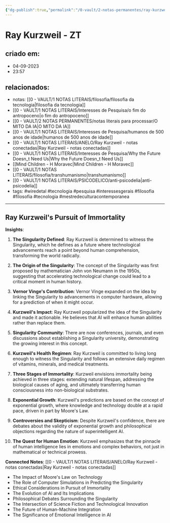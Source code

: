 ```yaml
---
{"dg-publish":true,"permalink":"/0-vault/2-notas-permanentes/ray-kurzweil-zt/","tags":["permanente","wiredetal","tecnologia","pesquisa","interessesgerais","filosofia","mestredeculturacontemporanea"],"dgHomeLink":true,"dgShowLocalGraph":true,"dgShowFileTree":true,"dgEnableSearch":true,"noteIcon":""}
---
```


# Ray Kurzweil - ZT

## criado em: 
- 04-09-2023
- 23:57
## relacionados:
- notas: [[0 - VAULT/1 NOTAS LITERAIS/filosofia/filosofia da tecnologia\|filosofia da tecnologia]] 
- [[0 - VAULT/1 NOTAS LITERAIS/Interesses de Pesquisa/o fim do antropoceno\|o fim do antropoceno]]
- [[0 - VAULT/2 NOTAS PERMANENTES/notas literais para processar/O MITO DA IA\|O MITO DA IA]]
- [[0 - VAULT/1 NOTAS LITERAIS/Interesses de Pesquisa/humanos de 500 anos de idade\|humanos de 500 anos de idade]]
- [[0 - VAULT/1 NOTAS LITERAIS/ANELO/Ray Kurzweil - notas conectadas\|Ray Kurzweil - notas conectadas]]
- [[0 - VAULT/1 NOTAS LITERAIS/Interesses de Pesquisa/Why the Future Doesn_t Need Us\|Why the Future Doesn_t Need Us]]
- [[Mind Children - H Moravec\|Mind Children - H Moravec]]
- [[0 - VAULT/1 NOTAS LITERAIS/filosofia/transhumanismo\|transhumanismo]]
- [[0 - VAULT/1 NOTAS LITERAIS/PSICODELICO/anti-psicodelia\|anti-psicodelia]]
- tags: #wiredetal #tecnologia #pesquisa #interessesgerais #filosofia #filosofia #tecnologia #mestredeculturacontemporanea
---

## Ray Kurzweil's Pursuit of Immortality

**Insights**:

1. **The Singularity Defined**: Ray Kurzweil is determined to witness the Singularity, which he defines as a future where technological advancements reach a point beyond human comprehension, transforming the world radically.

2. **The Origin of the Singularity**: The concept of the Singularity was first proposed by mathematician John von Neumann in the 1950s, suggesting that accelerating technological change could lead to a critical moment in human history.

3. **Vernor Vinge's Contribution**: Vernor Vinge expanded on the idea by linking the Singularity to advancements in computer hardware, allowing for a prediction of when it might occur.

4. **Kurzweil's Impact**: Ray Kurzweil popularized the idea of the Singularity and made it actionable. He believes that AI will enhance human abilities rather than replace them.

5. **Singularity Community**: There are now conferences, journals, and even discussions about establishing a Singularity university, demonstrating the growing interest in this concept.

6. **Kurzweil's Health Regimen**: Ray Kurzweil is committed to living long enough to witness the Singularity and follows an extensive daily regimen of vitamins, minerals, and medical treatments.

7. **Three Stages of Immortality**: Kurzweil envisions immortality being achieved in three stages: extending natural lifespan, addressing the biological causes of aging, and ultimately transferring human consciousness into non-biological substrates.

8. **Exponential Growth**: Kurzweil's predictions are based on the concept of exponential growth, where knowledge and technology double at a rapid pace, driven in part by Moore's Law.

9. **Controversies and Skepticism**: Despite Kurzweil's confidence, there are debates about the validity of exponential growth and philosophical objections regarding the nature of superintelligent AI.

10. **The Quest for Human Emotion**: Kurzweil emphasizes that the pinnacle of human intelligence lies in emotions and complex behaviors, not just in mathematical or technical prowess.

**Connected Notes**:
[[0 - VAULT/1 NOTAS LITERAIS/ANELO/Ray Kurzweil - notas conectadas\|Ray Kurzweil - notas conectadas]]

- The Impact of Moore's Law on Technology
- The Role of Computer Simulations in Predicting the Singularity
- Ethical Considerations in Pursuit of Immortality
- The Evolution of AI and Its Implications
- Philosophical Debates Surrounding the Singularity
- The Intersection of Science Fiction and Technological Innovation
- The Future of Human-Machine Integration
- The Significance of Emotional Intelligence in AI